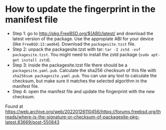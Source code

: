 # How to update the fingerprint in the manifest file

- Step 1: go to http://pkg.FreeBSD.org/${ABI}/latest/ and download the latest version of the package.
        Use the appropiate ABI for your device (like `FreeBSD:13:amd64`). Download the `packagesite.tzst` file.
- Step 2: unpack the packagesite.tzst with tar: `tar -I zstd -xvf packagesite.tzst`. You might need to install the zstd package (`sudo apt-get install zstd`).
- Step 3: inside the packagesite.tzst file there should be a `packagesite.yaml.pub`. Calculate the sha256 checksum of this file with `sha256sum packagesite.yaml.pub`.
        You can use any tool to calculate the checksum, but make sure it matches the selected algorithm in the manifest file.
- Step 4: open the manifest file and update the fingerprint with the new checksum.

Found at https://web.archive.org/web/20220126110456/https://forums.freebsd.org/threads/where-is-the-signature-or-checksum-of-packagesite-pkg-latest.83669/post-550843
